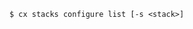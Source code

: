 <!-- usedin: [ _includes/_inlines/Toolbelt/common/stacks/stacks_usage-8-v1.md] -->

```
$ cx stacks configure list [-s <stack>]
```
